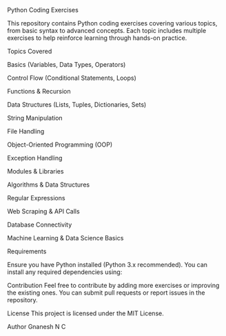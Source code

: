 Python Coding Exercises

This repository contains Python coding exercises covering various topics, from basic syntax to advanced concepts. Each topic includes multiple exercises to help reinforce learning through hands-on practice.

Topics Covered

Basics (Variables, Data Types, Operators)

Control Flow (Conditional Statements, Loops)

Functions & Recursion

Data Structures (Lists, Tuples, Dictionaries, Sets)

String Manipulation

File Handling

Object-Oriented Programming (OOP)

Exception Handling

Modules & Libraries

Algorithms & Data Structures

Regular Expressions

Web Scraping & API Calls

Database Connectivity

Machine Learning & Data Science Basics

Requirements

Ensure you have Python installed (Python 3.x recommended). You can install any required dependencies using:


Contribution
Feel free to contribute by adding more exercises or improving the existing ones. You can submit pull requests or report issues in the repository.

License
This project is licensed under the MIT License.

Author
Gnanesh N C
